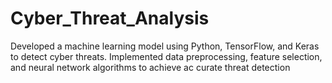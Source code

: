 # Cyber_Threat_Analysis
Developed a machine learning model using Python,   TensorFlow, and Keras to detect cyber threats. Implemented data preprocessing, feature selection, and  neural network algorithms to achieve ac curate threat detection
